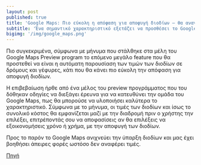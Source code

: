 ```yaml
---
layout: post
published: true
title: 'Google Maps: Πιο εύκολη η απόφαση για αποφυγή διοδίων – θα αναγράφει τιμές'
subtitle: 'Ένα σημαντικό χαρακτηριστικό εξετάζει να προσθέσει το Google Maps στην εφαρμογή του'
bigimg: '/img/google_maps.png'
---
```


Πιο συγκεκριμένα, σύμφωνα με μήνυμα που στάλθηκε στα μέλη του Google Maps Preview program το επόμενο μεγάλο feature που θα προστεθεί να είναι η αυτόματη παρουσίαση των τιμών των διοδίων σε δρόμους και γέφυρες, κάτι που θα κάνει πιο εύκολη την απόφαση για αποφυγή διοδίων.

Η επιβεβαίωση ήρθε από ένα μέλος του preview προγράμματος που του δόθηκαν οδηγίες να διεξάγει έρευνα για να κατευθύνει την ομάδα του Google Maps, πως θα μπορούσε να υλοποιήσει καλύτερα το χαρακτηριστικό. Σύμφωνα με το μήνυμα, οι τιμές των διοδίων και ίσως το συνολικό κόστος θα εμφανίζεται μαζί με την διαδρομή πριν ο χρήστης την επιλέξει, επιτρέποντάς σου να αποφασίσεις αν θα επιλέξεις να εξοικονομήσεις χρόνο ή χρήμα, με την αποφυγή των διοδίων.

Προς το παρόν το Google Maps ανιχνεύει την ύπαρξη διοδίων και μας έχει βοηθήσει άπειρες φορές ωστόσο δεν αναφέρει τιμές.




[Πηγή](https://techmaniacs.gr/google-maps-pio-eykoli-i-apofasi-gia-apofygi-diodion-tha-anagrafei-times/)



